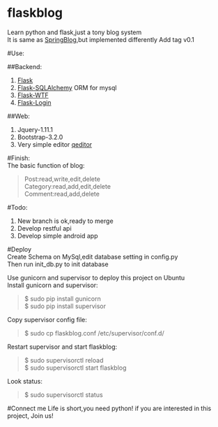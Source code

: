 flaskblog
=========

Learn python and flask,just a tony blog system  
It is same as [SpringBlog](https://github.com/defshine/SpringBlog),but implemented differently
Add tag v0.1

#Use:  
  
##Backend:
  1. [Flask](http://flask.pocoo.org/)
  2. [Flask-SQLAlchemy](https://pythonhosted.org/Flask-SQLAlchemy/) ORM for mysql  
  3. [Flask-WTF](https://flask-wtf.readthedocs.org/en/latest/)
  4. [Flask-Login](https://flask-login.readthedocs.org/en/latest/)  

##Web:
  1. Jquery-1.11.1
  2. Bootstrap-3.2.0  
  3. Very simple editor [qeditor](https://github.com/huacnlee/jquery.qeditor)

#Finish:  
The basic function of blog:  
  
> Post:read,write,edit,delete  
> Category:read,add,edit,delete  
> Comment:read,add,delete

#Todo:      
1. New branch is ok,ready to merge  
2. Develop restful api    
3. Develop simple android app

#Deploy  
Create Schema on MySql,edit database setting in config.py    
Then run init_db.py to init database  

Use gunicorn and supervisor to deploy this project on Ubuntu    
Install gunicorn and supervisor:  

> $ sudo pip install gunicorn  
> $ sudo pip install supervisor  

Copy supervisor config file:  

> $ sudo cp flaskblog.conf /etc/supervisor/conf.d/ 

Restart supervisor and start flaskblog:  
  
> $ sudo supervisorctl reload  
> $ sudo supervisorctl start flaskblog  

Look status:  

> $ sudo supervisorctl status

#Connect me
Life is short,you need python!
if you are interested in this project, Join us!
